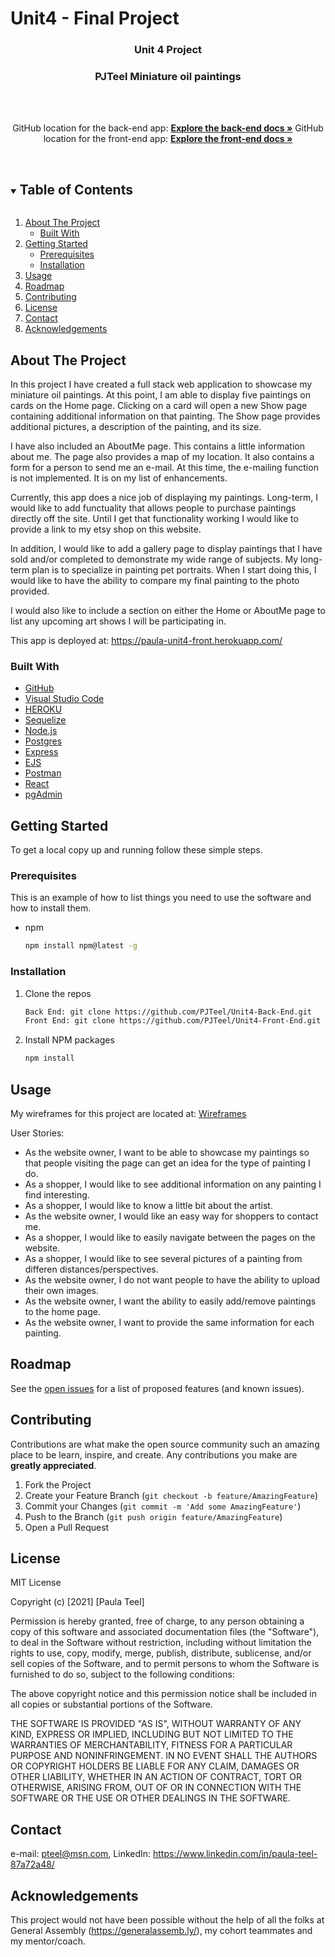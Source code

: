 # Unit4 - Final Project

<!-- <p align="center">
  <img src="https://www.your-printable-planner.com/image-files/wedding-guest-list.jpg" 
    width="120" height="90">
  </a> -->

  <h3 align="center">Unit 4 Project</h3>
  <h3 align="center">PJTeel Miniature oil paintings</h3>
  <br />
  <p align="center">
    <br />
    GitHub location for the back-end app:
    <a href="https://github.com/PJTeel/Unit4-Back-End"><strong>Explore the back-end docs »</strong></a>
    GitHub location for the front-end app:
    <a href="https://github.com/PJTeel/Unit4-Front-End"><strong>Explore the front-end docs »</strong></a>
    <br />
    <br />
  </p>
</p>


<!-- TABLE OF CONTENTS -->
<details open="open">
  <summary><h2 style="display: inline-block">Table of Contents</h2></summary>
  <ol>
    <li>
      <a href="#about-the-project">About The Project</a>
      <ul>
        <li><a href="#built-with">Built With</a></li>
      </ul>
    </li>
    <li>
      <a href="#getting-started">Getting Started</a>
      <ul>
        <li><a href="#prerequisites">Prerequisites</a></li>
        <li><a href="#installation">Installation</a></li>
      </ul>
    </li>
    <li><a href="#usage">Usage</a></li>
    <li><a href="#roadmap">Roadmap</a></li>
    <li><a href="#contributing">Contributing</a></li>
    <li><a href="#license">License</a></li>
    <li><a href="#contact">Contact</a></li>
    <li><a href="#acknowledgements">Acknowledgements</a></li>
  </ol>
</details>



<!-- ABOUT THE PROJECT -->
## About The Project

<!-- [![Product Name Screen Shot][product-screenshot]](https://example.com) -->

In this project I have created a full stack web application to showcase my miniature oil paintings. At this point, I am able to display five paintings on cards on the Home page. Clicking on a card will open a new Show page containing additional information on that painting. The Show page provides additional pictures, a description of the painting, and its size. 

I have also included an AboutMe page. This contains a little information about me. The page also provides a map of my location. It also contains a form for a person to send me an e-mail. At this time, the e-mailing function is not implemented. It is on my list of enhancements.

Currently, this app does a nice job of displaying my paintings. Long-term, I would like to add functuality that allows people to purchase paintings directly off the site. Until I get that functionality working I would like to provide a link to my etsy shop on this website. 

In addition, I would like to add a gallery page to display paintings that I have sold and/or completed to demonstrate my wide range of subjects. My long-term plan is to specialize in painting pet portraits. When I start doing this, I would like to have the ability to compare my final painting to the photo provided.

I would also like to include a section on either the Home or AboutMe page to list any upcoming art shows I will be participating in.

This app is deployed at: https://paula-unit4-front.herokuapp.com/


<!-- **To avoid retyping too much info. Do a search and replace with your text editor for the following:** -->
<!-- `github_username`, `Twitter Account`, `repo_name`, `email`, `project_title`, `project_description` -->


### Built With

* [GitHub](https://github.com/)
* [Visual Studio Code](https://code.visualstudio.com/)
* [HEROKU](https://heroku.com)
* [Sequelize](https://sequelize.org)
* [Node.js](https://nodejs.org/en/)
* [Postgres](https://www.postgresql.org/)
* [Express](http://expressjs.com/)
* [EJS](https://ejs.co/)
* [Postman](https://postman.com)
* [React](https://reactjs.org)
* [pgAdmin](https://pgadmin.org)

<!-- GETTING STARTED -->
## Getting Started

To get a local copy up and running follow these simple steps.

### Prerequisites

This is an example of how to list things you need to use the software and how to install them.
* npm
  ```sh
  npm install npm@latest -g
  ```

### Installation

1. Clone the repos
   ```sh
   Back End: git clone https://github.com/PJTeel/Unit4-Back-End.git
   Front End: git clone https://github.com/PJTeel/Unit4-Front-End.git
   ```
2. Install NPM packages
   ```sh
   npm install
   ```



<!-- USAGE EXAMPLES -->
## Usage
My wireframes for this project are located at:
[Wireframes](https://github.com/PJTeel/Unit4-Front-End/tree/master/planning)


User Stories:
 - As the website owner, I want to be able to showcase my paintings so that people visiting the page can get an idea for the type of painting I do.
 - As a shopper, I would like to see additional information on any painting I find interesting.
 - As a shopper, I would like to know a little bit about the artist.
 - As the website owner, I would like an easy way for shoppers to contact me.
 - As a shopper, I would like to easily navigate between the pages on the website.
 - As a shopper, I would like to see several pictures of a painting from differen distances/perspectives.
 - As the website owner, I do not want people to have the ability to upload their own images.
 - As the website owner, I want the ability to easily add/remove paintings to the home page.
 - As the website owner, I want to provide the same information for each painting.


<!--_For more examples, please refer to the [Documentation](https://example.com)_



<!-- ROADMAP -->
## Roadmap

See the [open issues](https://github.com/PJTeel/Unit4-Front-End) for a list of proposed features (and known issues).



<!-- CONTRIBUTING -->
## Contributing

Contributions are what make the open source community such an amazing place to be learn, inspire, and create. Any contributions you make are **greatly appreciated**.

1. Fork the Project
2. Create your Feature Branch (`git checkout -b feature/AmazingFeature`)
3. Commit your Changes (`git commit -m 'Add some AmazingFeature'`)
4. Push to the Branch (`git push origin feature/AmazingFeature`)
5. Open a Pull Request


<!-- LICENSE -->
## License

MIT License

Copyright (c) [2021] [Paula Teel]

Permission is hereby granted, free of charge, to any person obtaining a copy
of this software and associated documentation files (the "Software"), to deal
in the Software without restriction, including without limitation the rights
to use, copy, modify, merge, publish, distribute, sublicense, and/or sell
copies of the Software, and to permit persons to whom the Software is
furnished to do so, subject to the following conditions:

The above copyright notice and this permission notice shall be included in all
copies or substantial portions of the Software.

THE SOFTWARE IS PROVIDED "AS IS", WITHOUT WARRANTY OF ANY KIND, EXPRESS OR
IMPLIED, INCLUDING BUT NOT LIMITED TO THE WARRANTIES OF MERCHANTABILITY,
FITNESS FOR A PARTICULAR PURPOSE AND NONINFRINGEMENT. IN NO EVENT SHALL THE
AUTHORS OR COPYRIGHT HOLDERS BE LIABLE FOR ANY CLAIM, DAMAGES OR OTHER
LIABILITY, WHETHER IN AN ACTION OF CONTRACT, TORT OR OTHERWISE, ARISING FROM,
OUT OF OR IN CONNECTION WITH THE SOFTWARE OR THE USE OR OTHER DEALINGS IN THE
SOFTWARE.


<!-- CONTACT -->
## Contact

e-mail: pteel@msn.com, LinkedIn: https://www.linkedin.com/in/paula-teel-87a72a48/


<!--Acknowledgement-->
## Acknowledgements

This project would not have been possible without the help of all the folks at General Assembly (https://generalassemb.ly/), my cohort teammates and my mentor/coach.